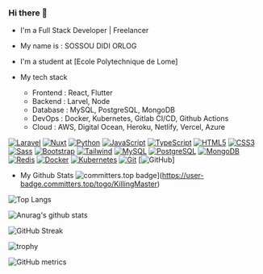 ### Hi there 👋

<!--
**KillingMaster/KillingMaster** is a ✨ _special_ ✨ repository because its `README.md` (this file) appears on your GitHub profile.
help me write beautiful github profile readme. My name is : SOSSOU DIDI ORLOG, my tech stack : Larvel , Vue JS, Nuxt, Django , FastAPI
-->

- I'm a Full Stack Developer | Freelancer
- My name is : SOSSOU DIDI ORLOG

- I'm a student at [Ecole Polytechnique de Lome]


- My tech stack
    - Frontend : React, Flutter
    - Backend : Larvel, Node
    - Database : MySQL, PostgreSQL, MongoDB
    - DevOps : Docker, Kubernetes, Gitlab CI/CD, Github Actions
    - Cloud : AWS, Digital Ocean, Heroku, Netlify, Vercel, Azure
  
[![Laravel](https://img.shields.io/badge/-Laravel-000?&logo=laravel)](https://laravel.com/)
[![Nuxt](https://img.shields.io/badge/-Nuxt-000?&logo=nuxt.js)](https://nuxtjs.org/)
[![Python](https://img.shields.io/badge/-Python-000?&logo=python)](https://www.python.org/)
[![JavaScript](https://img.shields.io/badge/-JavaScript-000?&logo=javascript)](https://www.javascript.com/)
[![TypeScript](https://img.shields.io/badge/-TypeScript-000?&logo=typescript)](https://www.typescriptlang.org/)
[![HTML5](https://img.shields.io/badge/-HTML5-000?&logo=html5)](https://www.w3.org/html/)
[![CSS3](https://img.shields.io/badge/-CSS3-000?&logo=css3)](https://www.w3.org/Style/CSS/)
[![Sass](https://img.shields.io/badge/-Sass-000?&logo=sass)](https://sass-lang.com/)
[![Bootstrap](https://img.shields.io/badge/-Bootstrap-000?&logo=bootstrap)](https://getbootstrap.com/)
[![Tailwind](https://img.shields.io/badge/-Tailwind-000?&logo=tailwind-css)](https://tailwindcss.com/)
[![MySQL](https://img.shields.io/badge/-MySQL-000?&logo=mysql)](https://www.mysql.com/)
[![PostgreSQL](https://img.shields.io/badge/-PostgreSQL-000?&logo=postgresql)](https://www.postgresql.org/)
[![MongoDB](https://img.shields.io/badge/-MongoDB-000?&logo=mongodb)](https://www.mongodb.com/)
[![Redis](https://img.shields.io/badge/-Redis-000?&logo=redis)](https://redis.io/)
[![Docker](https://img.shields.io/badge/-Docker-000?&logo=docker)](https://www.docker.com/)
[![Kubernetes](https://img.shields.io/badge/-Kubernetes-000?&logo=kubernetes)](https://kubernetes.io/)
[![Git](https://img.shields.io/badge/-Git-000?&logo=git)](https://git-scm.com/)
[![GitHub](https://img.shields.io/badge/-GitHub-000?&logo=github)]

- My Github Stats
![committers.top badge](https://user-badge.committers.top/togo/KillingMaster.svg)](https://user-badge.committers.top/togo/KillingMaster)

![Top Langs](https://github-readme-stats.vercel.app/api/top-langs/?username=KillingMaster&layout=compact&theme=radical)

![Anurag's github stats](https://github-readme-stats.vercel.app/api?username=KillingMaster&show_icons=true&theme=radical)

![GitHub Streak](https://github-readme-streak-stats.herokuapp.com/?user=KillingMaster&theme=radical)

![trophy](https://github-profile-trophy.vercel.app/?username=KillingMaster&theme=onedark)

![GitHub metrics](https://metrics.lecoq.io/KillingMaster) 



